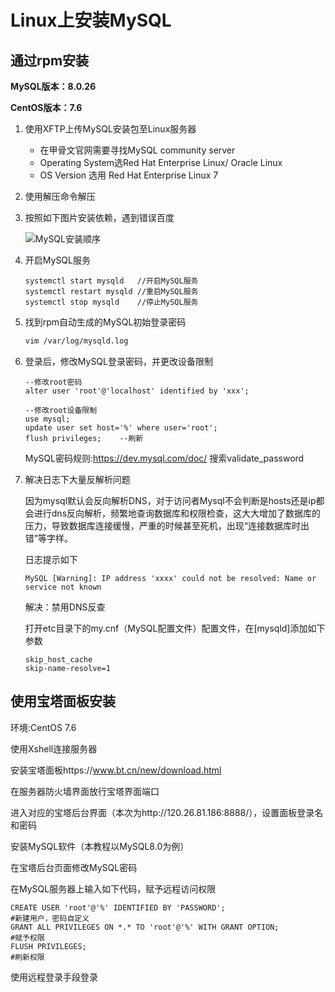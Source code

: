 # Linux上安装MySQL

## 通过rpm安装

**MySQL版本：8.0.26**

**CentOS版本：7.6**

1. 使用XFTP上传MySQL安装包至Linux服务器

   - 在甲骨文官网需要寻找MySQL community server
   - Operating System选Red Hat Enterprise Linux/ Oracle Linux
   - OS Version 选用 Red Hat Enterprise Linux 7

2. 使用解压命令解压

3. 按照如下图片安装依赖，遇到错误百度

   ![MySQL安装顺序](C:\WorkSpace\笔记\数据库笔记\MySQL\assets\MySQL安装顺序.png)

4. 开启MySQL服务

   ```shell
   systemctl start mysqld	//开启MySQL服务
   systemctl restart mysqld //重启MySQL服务
   systemctl stop mysqld	//停止MySQL服务
   ```

5. 找到rpm自动生成的MySQL初始登录密码

   ```sh
   vim /var/log/mysqld.log
   ```

6. 登录后，修改MySQL登录密码，并更改设备限制

   ```mysql
   --修改root密码
   alter user 'root'@'localhost' identified by 'xxx';
   
   --修改root设备限制
   use mysql;
   update user set host='%' where user='root';
   flush privileges;	--刷新
   ```

   MySQL密码规则:https://dev.mysql.com/doc/	搜索validate_password

7. 解决日志下大量反解析问题

   因为mysql默认会反向解析DNS，对于访问者Mysql不会判断是hosts还是ip都会进行dns反向解析，频繁地查询数据库和权限检查，这大大增加了数据库的压力，导致数据库连接缓慢，严重的时候甚至死机，出现“连接数据库时出错”等字样。

   日志提示如下

   ```
   MySQL [Warning]: IP address 'xxxx' could not be resolved: Name or service not known
   ```

   解决：禁用DNS反查

   打开etc目录下的my.cnf（MySQL配置文件）配置文件，在[mysqld]添加如下参数

   ```
   skip_host_cache
   skip-name-resolve=1
   ```

   


## 使用宝塔面板安装

环境:CentOS 7.6

使用Xshell连接服务器

安装宝塔面板https://www.bt.cn/new/download.html

在服务器防火墙界面放行宝塔界面端口

进入对应的宝塔后台界面（本次为http://120.26.81.186:8888/），设置面板登录名和密码

安装MySQL软件（本教程以MySQL8.0为例）

在宝塔后台页面修改MySQL密码

在MySQL服务器上输入如下代码，赋予远程访问权限

```mysql
CREATE USER 'root'@'%' IDENTIFIED BY 'PASSWORD';
#新建用户，密码自定义
GRANT ALL PRIVILEGES ON *.* TO 'root'@'%' WITH GRANT OPTION;
#赋予权限
FLUSH PRIVILEGES;
#刷新权限
```

使用远程登录手段登录

